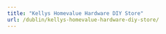 ```yaml
---
title: "Kellys Homevalue Hardware DIY Store"
url: /dublin/kellys-homevalue-hardware-diy-store/
---
```

